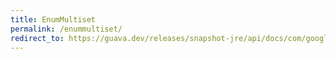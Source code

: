 ```yaml
---
title: EnumMultiset
permalink: /enummultiset/
redirect_to: https://guava.dev/releases/snapshot-jre/api/docs/com/google/common/collect/EnumMultiset.html
---
```

